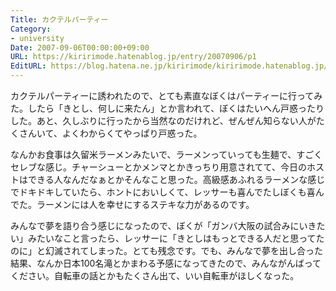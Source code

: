 ```yaml
---
Title: カクテルパーティー
Category:
- university
Date: 2007-09-06T00:00:00+09:00
URL: https://kiririmode.hatenablog.jp/entry/20070906/p1
EditURL: https://blog.hatena.ne.jp/kiririmode/kiririmode.hatenablog.jp/atom/entry/8454420450078216830
---
```



カクテルパーティーに誘われたので、とても素直なぼくはパーティーに行ってみた。したら「きとし、何しに来たん」とか言われて、ぼくはたいへん戸惑ったりした。あと、久しぶりに行ったから当然なのだけれど、ぜんぜん知らない人がたくさんいて、よくわからくてやっぱり戸惑った。


なんかお食事は久留米ラーメンみたいで、ラーメンっていっても生麺で、すごくセレブな感じ。チャーシューとかメンマとかきっちり用意されてて、今日のホストはできる人なんだなぁとかそんなこと思った。高級感あふれるラーメンな感じでドキドキしていたら、ホントにおいしくて、レッサーも喜んでたしぼくも喜んでた。ラーメンには人を幸せにするステキな力があるのです。


みんなで夢を語り合う感じになったので、ぼくが「ガンバ大阪の試合みにいきたい」みたいなこと言ったら、レッサーに「きとしはもっとできる人だと思ってたのに」と幻滅されてしまった。とても残念です。でも、みんなで夢を出し合った結果、なんか日本100名滝とかまわる予感になってきたので、みんながんばってください。自転車の話とかもたくさん出て、いい自転車がほしくなった。

